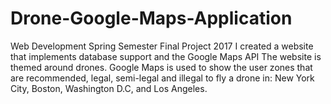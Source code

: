 # Drone-Google-Maps-Application
Web Development Spring Semester Final Project 2017
I created a website that implements database support and the Google Maps API
The website is themed around drones. Google Maps is used to show the user zones that are recommended, legal, semi-legal and illegal to fly a drone in: New York City, Boston, Washington D.C, and Los Angeles.
